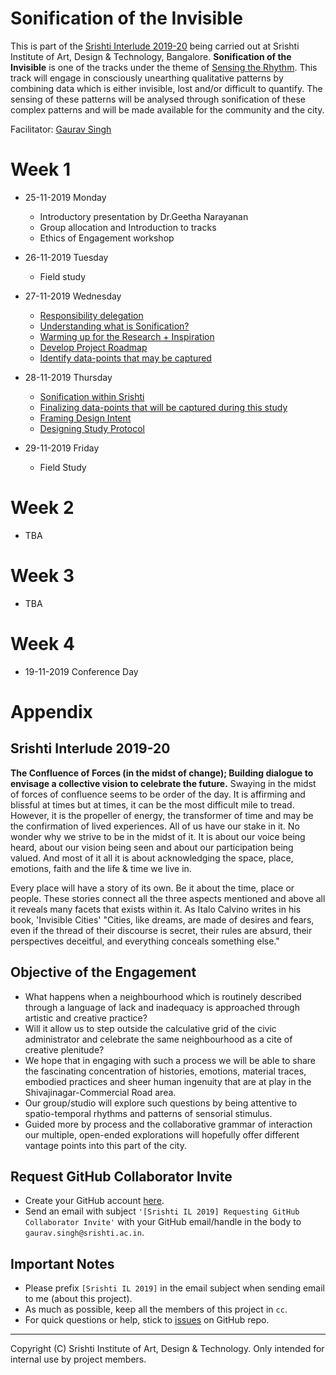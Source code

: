 # Sonification of the Invisible

This is part of the [Srishti Interlude 2019-20](#srishti-interlude-2019-20) being carried out at Srishti Institute of Art, Design & Technology, Bangalore. **Sonification of the Invisible** is one of the tracks under the theme of [Sensing the Rhythm](#objective-of-the-engagement). This track will engage in consciously unearthing qualitative patterns by combining data which is either invisible, lost and/or difficult to quantify. The sensing of these patterns will be analysed through sonification of these complex patterns and will be made available for the community and the city.

Facilitator: [Gaurav Singh](https://github.com/0xf17)

# Week 1
- 25-11-2019 Monday
  - Introductory presentation by Dr.Geetha Narayanan
  - Group allocation and Introduction to tracks
  - Ethics of Engagement workshop
- 26-11-2019 Tuesday
  - Field study
- 27-11-2019 Wednesday
  - [Responsibility delegation](https://github.com/0xf17/sonification-of-the-invisible/issues/1)
  - [Understanding what is Sonification?](https://github.com/0xf17/sonification-of-the-invisible/issues/2)
  - [Warming up for the Research + Inspiration](https://github.com/0xf17/sonification-of-the-invisible/issues/3)
  - [Develop Project Roadmap](https://github.com/0xf17/sonification-of-the-invisible/issues/4)
  - [Identify data-points that may be captured](https://github.com/0xf17/sonification-of-the-invisible/issues/5)
- 28-11-2019 Thursday
  - [Sonification within Srishti](https://github.com/0xf17/sonification-of-the-invisible/issues/6)
  - [Finalizing data-points that will be captured during this study](https://github.com/0xf17/sonification-of-the-invisible/issues/7)
  - [Framing Design Intent](https://github.com/0xf17/sonification-of-the-invisible/issues/8)
  - [Designing Study Protocol](https://github.com/0xf17/sonification-of-the-invisible/issues/9)

- 29-11-2019 Friday
  - Field Study

# Week 2
- TBA

# Week 3
- TBA

# Week 4
- 19-11-2019 Conference Day

# Appendix

## Srishti Interlude 2019-20
**The Confluence of Forces (in the midst of change); Building dialogue to envisage a collective vision to celebrate the future.** Swaying in the midst of forces of confluence seems to be order of the day. It is affirming and blissful at times but at times, it can be the most difficult mile to tread. However, it is the propeller of energy, the transformer of time and may be the confirmation of lived experiences. All of us have our stake in it. No wonder why we strive to be in the midst of it. It is about our voice being heard, about our vision being seen and about our participation being valued. And most of it all it is about acknowledging the space, place, emotions, faith and the life & time we live in.

Every place will have a story of its own. Be it about the time, place or people. These stories connect all the three aspects mentioned and above all it reveals many facets that exists within it. As Italo Calvino writes in his book, 'Invisible Cities' "Cities, like dreams, are made of desires and fears, even if the thread of their discourse is secret, their rules are absurd, their perspectives deceitful, and everything conceals something else."

## Objective of the Engagement
- What happens when a neighbourhood which is routinely described through a language of lack and inadequacy is approached through artistic and creative practice? 
- Will it allow us to step outside the calculative grid of the civic administrator and celebrate the same neighbourhood as a cite of creative plenitude? 
- We hope that in engaging with such a process we will be able to share the fascinating concentration of histories, emotions, material traces, embodied practices and sheer human ingenuity that are at play in the Shivajinagar-Commercial Road area.
- Our group/studio will explore such questions by being attentive to spatio-temporal rhythms and patterns of sensorial stimulus. 
- Guided more by process and the collaborative grammar of interaction our multiple, open-ended explorations will hopefully offer different vantage points into this part of the city. 

## Request GitHub Collaborator Invite
- Create your GitHub account [here](https://github.com).
- Send an email with subject `'[Srishti IL 2019] Requesting GitHub Collaborator Invite'` with your GitHub email/handle in the body to `gaurav.singh@srishti.ac.in`.

## Important Notes
- Please prefix `[Srishti IL 2019]` in the email subject when sending email to me (about this project).
- As much as possible, keep all the members of this project in `cc`.
- For quick questions or help, stick to [issues](https://github.com/0xf17/sonification-of-the-invisible/issues) on GitHub repo.

<hr/>

Copyright (C) Srishti Institute of Art, Design & Technology. Only intended for internal use by project members.
